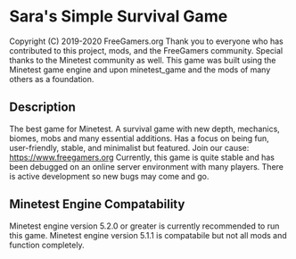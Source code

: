 Sara's Simple Survival Game
==========================
Copyright (C) 2019-2020 FreeGamers.org
Thank you to everyone who has contributed to this project, mods, and the FreeGamers community.
Special thanks to the Minetest community as well. This game was built using the Minetest game engine and upon minetest_game and the mods of many others as a foundation.

Description
-------------------------
The best game for Minetest. A survival game with new depth, mechanics, biomes, mobs and many essential additions. Has a focus on being fun, user-friendly, stable, and minimalist but featured. Join our cause: https://www.freegamers.org 
Currently, this game is quite stable and has been debugged on an online server environment with many players. There is active development so new bugs may come and go.


Minetest Engine Compatability
--------------------------
Minetest engine version 5.2.0 or greater is currently recommended to run this game.
Minetest engine version 5.1.1 is compatabile but not all mods and function completely.

